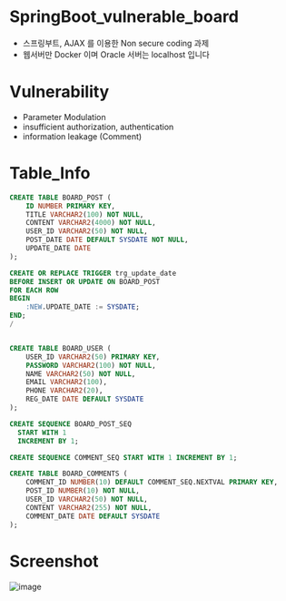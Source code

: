 # SpringBoot_vulnerable_board
- 스프링부트, AJAX 를 이용한 Non secure coding 과제
- 웹서버만 Docker 이며 Oracle 서버는 localhost 입니다
# Vulnerability
- Parameter Modulation
- insufficient authorization, authentication
- information leakage (Comment)
# Table_Info
```sql
CREATE TABLE BOARD_POST (
    ID NUMBER PRIMARY KEY,
    TITLE VARCHAR2(100) NOT NULL,
    CONTENT VARCHAR2(4000) NOT NULL,
    USER_ID VARCHAR2(50) NOT NULL,
    POST_DATE DATE DEFAULT SYSDATE NOT NULL,
    UPDATE_DATE DATE
);

CREATE OR REPLACE TRIGGER trg_update_date
BEFORE INSERT OR UPDATE ON BOARD_POST
FOR EACH ROW
BEGIN
    :NEW.UPDATE_DATE := SYSDATE;
END;
/


CREATE TABLE BOARD_USER (
    USER_ID VARCHAR2(50) PRIMARY KEY,
    PASSWORD VARCHAR2(100) NOT NULL,
    NAME VARCHAR2(50) NOT NULL,
    EMAIL VARCHAR2(100),
    PHONE VARCHAR2(20),
    REG_DATE DATE DEFAULT SYSDATE
);

CREATE SEQUENCE BOARD_POST_SEQ
  START WITH 1
  INCREMENT BY 1;

CREATE SEQUENCE COMMENT_SEQ START WITH 1 INCREMENT BY 1;

CREATE TABLE BOARD_COMMENTS (
    COMMENT_ID NUMBER(10) DEFAULT COMMENT_SEQ.NEXTVAL PRIMARY KEY,
    POST_ID NUMBER(10) NOT NULL,
    USER_ID VARCHAR2(50) NOT NULL,
    CONTENT VARCHAR2(255) NOT NULL,
    COMMENT_DATE DATE DEFAULT SYSDATE
);

```
# Screenshot
![image](https://github.com/Gaeduck-0908/SpringBoot_vulnerable_board/assets/82009667/0a6fc732-9de2-45c8-8e09-e07ebaaa7624)
